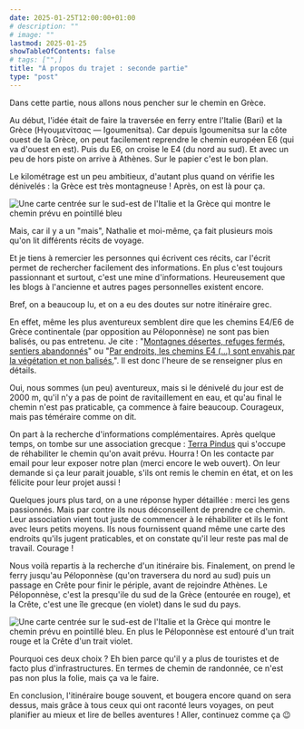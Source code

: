 ```yaml
---
date: 2025-01-25T12:00:00+01:00
# description: ""
# image: ""
lastmod: 2025-01-25
showTableOfContents: false
# tags: ["",]
title: "À propos du trajet : seconde partie"
type: "post"
---
```



Dans cette partie, nous allons nous pencher sur le chemin en Grèce.

Au début, l'idée était de faire la traversée en ferry entre l'Italie (Bari) et la Grèce (Ηγουμενίτσας — Igoumenitsa). Car depuis Igoumenitsa sur la côte ouest de la Grèce, on peut facilement reprendre le chemin européen E6 (qui va d'ouest en est). Puis du E6, on croise le E4 (du nord au sud). Et avec un peu de hors piste on arrive à Athènes. Sur le papier c'est le bon plan.

Le kilométrage est un peu ambitieux, d'autant plus quand on vérifie les dénivelés : la Grèce est très montagneuse ! Après, on est là pour ça.

![Une carte centrée sur le sud-est de l'Italie et la Grèce qui montre le chemin prévu en pointillé bleu](/images/01zoom.png)


Mais, car il y a un "mais", Nathalie et moi-même, ça fait plusieurs mois qu'on lit différents récits de voyage.

Et je tiens à remercier les personnes qui écrivent ces récits, car l'écrit permet de rechercher facilement des informations.
En plus c'est toujours passionnant et surtout, c'est une mine d'informations.
Heureusement que les blogs à l'ancienne et autres pages personnelles existent encore.

Bref, on a beaucoup lu, et on a eu des doutes sur notre itinéraire grec.




En effet, même les plus aventureux semblent dire que les chemins E4/E6 de Grèce continentale (par opposition au Péloponnèse) ne sont pas bien balisés, ou pas entretenu. Je cite : "[Montagnes désertes, refuges fermés, sentiers abandonnés](https://www.i-trekkings.net/carnet-outdoor/1300-km-de-randonnee-en-grece/)" ou "[Par endroits, les chemins E4 (...) sont envahis par la végétation et non balisés.](https://caminaire.com/les-balkans/grece-centrale/)". Il est donc l'heure de se renseigner plus en détails.

Oui, nous sommes (un peu) aventureux, mais si le dénivelé du jour est de 2000 m, qu'il n'y a pas de point de ravitaillement en eau, et qu'au final le chemin n'est pas praticable, ça commence à faire beaucoup. Courageux, mais pas téméraire comme on dit.


On part à la recherche d'informations complémentaires. Après quelque temps, on tombe sur une association grecque : [Terra Pindus](https://www.terrapindus.gr/article.php?id=2&c=article&l=en) qui s'occupe de réhabiliter le chemin qu'on avait prévu. Hourra ! On les contacte par email pour leur exposer notre plan (merci encore le web ouvert). On leur demande si ça leur parait jouable, s'ils ont remis le chemin en état, et on les félicite pour leur projet aussi !

Quelques jours plus tard, on a une réponse hyper détaillée : merci les gens passionnés.
Mais par contre ils nous déconseillent de prendre ce chemin. Leur association vient tout juste de commencer à le réhabiliter et ils le font avec leurs petits moyens. Ils nous fournissent quand même une carte des endroits qu'ils jugent praticables, et on constate qu'il leur reste pas mal de travail. Courage !




Nous voilà repartis à la recherche d'un itinéraire bis.
Finalement, on prend le ferry jusqu'au Péloponnèse (qu'on traversera du nord au sud) puis un passage en Crête pour finir le périple, avant de rejoindre Athènes.
Le Péloponnèse, c'est la presqu'ile du sud de la Grèce (entourée en rouge), et la Crête, c'est une île grecque (en violet) dans le sud du pays.

![Une carte centrée sur le sud-est de l'Italie et la Grèce qui montre le chemin prévu en pointillé bleu. En plus le Péloponnèse est entouré d'un trait rouge et la Crête d'un trait violet.](/images/02.png)


Pourquoi ces deux choix ? Eh bien parce qu'il y a plus de touristes et de facto plus d'infrastructures. En termes de chemin de randonnée, ce n'est pas non plus la folie, mais ça va le faire.

En conclusion, l'itinéraire bouge souvent, et bougera encore quand on sera dessus, mais grâce à tous ceux qui ont raconté leurs voyages, on peut planifier au mieux et lire de belles aventures ! Aller, continuez comme ça 😉

